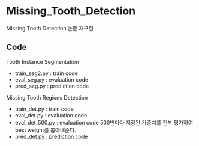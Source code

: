 # Missing_Tooth_Detection
Missing Tooth Detection 논문 재구현

## Code

Tooth Instance Segmentation
- train_seg2.py : train code
- eval_seg.py : evaluation code
- pred_seg.py : prediction code

Missing Tooth Regions Detection
- train_det.py : train code
- eval_det.py : evaluation code
- eval_det_500.py : evaluation code 500번마다 저장된 가중치를 전부 평가하여 best weight를 뽑아내준다.
- pred_det.py : prediction code
